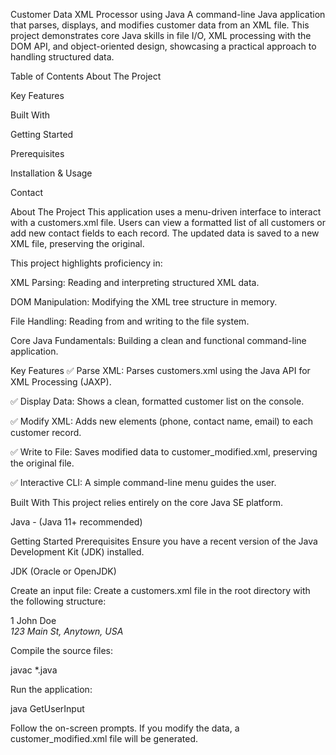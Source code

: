 Customer Data XML Processor using Java
A command-line Java application that parses, displays, and modifies customer data from an XML file. This project demonstrates core Java skills in file I/O, XML processing with the DOM API, and object-oriented design, showcasing a practical approach to handling structured data.

Table of Contents
About The Project

Key Features

Built With

Getting Started

Prerequisites

Installation & Usage

Contact

About The Project
This application uses a menu-driven interface to interact with a customers.xml file. Users can view a formatted list of all customers or add new contact fields to each record. The updated data is saved to a new XML file, preserving the original.

This project highlights proficiency in:

XML Parsing: Reading and interpreting structured XML data.

DOM Manipulation: Modifying the XML tree structure in memory.

File Handling: Reading from and writing to the file system.

Core Java Fundamentals: Building a clean and functional command-line application.

Key Features
✅ Parse XML: Parses customers.xml using the Java API for XML Processing (JAXP).

✅ Display Data: Shows a clean, formatted customer list on the console.

✅ Modify XML: Adds new elements (phone, contact name, email) to each customer record.

✅ Write to File: Saves modified data to customer_modified.xml, preserving the original file.

✅ Interactive CLI: A simple command-line menu guides the user.

Built With
This project relies entirely on the core Java SE platform.

Java - (Java 11+ recommended)

Getting Started
Prerequisites
Ensure you have a recent version of the Java Development Kit (JDK) installed.

JDK (Oracle or OpenJDK)

Create an input file:
Create a customers.xml file in the root directory with the following structure:

<Customers>
    <Customer>
        <id>1</id>
        <name>John Doe</name>
        <address>123 Main St, Anytown, USA</address>
    </Customer>
</Customers>

Compile the source files:

javac *.java

Run the application:

java GetUserInput

Follow the on-screen prompts. If you modify the data, a customer_modified.xml file will be generated.
